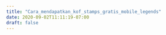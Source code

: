 ```yaml
---
title: "Cara_mendapatkan_kof_stamps_gratis_mobile_legends"
date: 2020-09-02T11:11:19-07:00
draft: false
---
```


